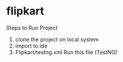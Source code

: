 # flipkart
Steps to Run Project
1. clone the project on local system
2. import to ide
3. Flipkart/testng.xml Run this file (TestNG)
